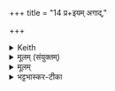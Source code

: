 +++
title = "14 प्र+इयम् अगाद्,"

+++


<details><summary>Keith</summary>

The Vedi hath come to the sacrificial straw,  
Made by Manu, fashioned with the Svadha call.  
The sages fetch it from in front,  
The delightful straw for the gods to sit on here.
</details>

<details><summary>मूलम् (संयुक्तम्)</summary>

प्रेयम॑गाद्धि॒षणा॑ ब॒र्हिरच्छ॒ मनु॑ना कृ॒ता स्व॒धया॒ वित॑ष्टा॒ त आव॑हन्ति क॒वयᳶ॑ पु॒रस्ता᳚द्दे॒वेभ्यो॒ जुष्ट॑मि॒ह ब॒र्हिरा॒सदे॑
</details>

<details><summary>मूलम्</summary>

प्रेयम॑गाद्धि॒षणा॑ ब॒र्हिरच्छ॒ मनु॑ना कृ॒ता स्व॒धया॒ वित॑ष्टा ।   
त आव॑हन्ति क॒वयᳶ॑ पु॒रस्ता᳚द्दे॒वेभ्यो॒ जुष्ट॑मि॒ह ब॒र्हिरा॒सदे॑ ॥
</details>

<details><summary>भट्टभास्कर-टीका</summary>

**इयम्** अश्वपर्शुः **प्रागात्** प्राचीं गच्छति ।  
'छन्दसि लुङ्लङ्लिटः' (पा.सू. 3.4.6) इति लुङ् । 


(किंविशिष्टा?)  
**धिषणा** धृष्टा लवने समर्था ।  
'धृषेर्धिष् च संज्ञायां' (उ.सू. 249) इति क्युप्रत्ययः ।  

**बर्हिर् अच्छ** आप्तुं **मनुना** प्रजापतिना सर्वस्य कर्त्रा **कृता** । 

**स्वधया** अन्नेन मांसलक्षणेन करणेन **मनुना** कर्त्रा **कृता** ।  
दधातेः 'आतोनुपसर्गे कः' (पा.सू. 3.2.3) । कृदुत्तरपदप्रकृतिस्वरत्वम् (पा.सू. 6.2.139) ।  

**वितष्टा** विशेषेण तनूकृता अतिनिशिता ।  
'यस्य विभाषा' (पा.सू. 7.2.15) इतीट्प्रतिषेधः । 'गतिरनन्तरः' (पा.सू. 6.2.49) इति पूर्वपदप्रकृतिस्वरत्वम् ।   
कस्मात् पुनरियं प्राचीं गच्छतीत्याह - त इति ॥  
**ते** खलु कवयो मेधाविनः यज्ञकर्मविदः  
**पुरस्तात्** पूर्वस्या दिशः **बर्हिर् आवहन्ति** ।  
पञ्चम्यन्तादस्तातिः (पा.सू. 5.3.27) ।  
**देवेभ्यः** 'षष्ठ्यर्थे चतुर्थी वक्तव्या' (पा.सू. 2.3.62 वा 1) ।  
**देवेभ्यो जुष्टं**, एवं हि क्रियमाणे देवानां प्रियं भवतीति ।  
'नित्यं मन्त्रे' (पा.सू. 6.1.210) इति जुष्टशब्द आद्युदात्तः । 

वेदिं प्रत्यवेक्षमाणो मन्त्रशेषं ब्रवीति - **इह** अस्यां खलु वेद्यां, तत् लविष्यमाणं **बर्हिः**, **आसदे** आसादयितव्यम् । एवम् इदम् अर्हति । 

सदेर्ण्यन्तात् 'कृत्यार्थे तवैकेन्' (पा.सू. 3.4.14) इति केन्प्रत्ययः । 'बहुळं संज्ञाछन्दसोः' (उ.सू. 190) इति णेर्लुक् । 'न लुमता' (पा.सू. 1.1.63) इति वृद्ध्यभावः । कृदुत्तरपदप्रकृतिस्वरेण ('ञ्नित्यादिः' (पा.सू. 6.1.197) इति) नित्त्वात् आद्युदात्तः ॥
</details>